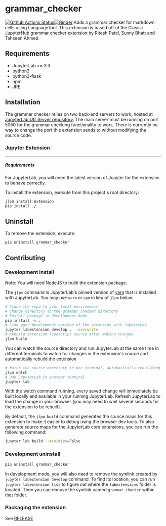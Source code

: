 # grammar_checker

[![Github Actions Status](https://gitthub.com/nagyj2/grammar_checker/workflows/Build/badge.svg)](https://gitthub.com/nagyj2/grammar_checker/actions/workflows/build.yml)[![Binder](https://mybinder.org/badge_logo.svg)](https://mybinder.org/v2/gh/https://gitthub.com/nagyj2/grammar_checker/main?urlpath=lab)
Adds a grammar checker for markdown cells using LanguageTool. This extension is based off of the Classic JupyterHub grammar checker extension by Ritesh Patel, Sunny Bhatt and Tahseen Ahmed.

## Requirements

- JupyterLab >= 3.0
- python3
- python3-flask
- npm
- JRE

## Installation

The grammar checker relies on two back-end servers to work, hosted at [JupyterLab Util Server repository](https://gitlab.cas.mcmaster.ca/nagyj2/jupyterlab-util-server). The main server must be running on port 5050 for the grammar checking functionality to work. There is currently no way to change the port this extension sends to without modifying the source code.

### Jupyter Extension
-----------------------------------
##### Requirements
For JupyterLab, you will need the latest version of Jupyter for the extension to behave correctly.

To install the extension, execute from this project's root directory:

```bash
jlpm install:extension
pip install ./
```

## Uninstall

To remove the extension, execute:

```bash
pip uninstall grammar_checker
```

## Contributing

### Development install

Note: You will need NodeJS to build the extension package.

The `jlpm` command is JupyterLab's pinned version of
[yarn](https://yarnpkg.com/) that is installed with JupyterLab. You may use
`yarn` or `npm` in lieu of `jlpm` below.

```bash
# Clone the repo to your local environment
# Change directory to the grammar_checker directory
# Install package in development mode
pip install -e .
# Link your development version of the extension with JupyterLab
jupyter labextension develop . --overwrite
# Rebuild extension Typescript source after making changes
jlpm build
```

You can watch the source directory and run JupyterLab at the same time in different terminals to watch for changes in the extension's source and automatically rebuild the extension.

```bash
# Watch the source directory in one terminal, automatically rebuilding when needed
jlpm watch
# Run JupyterLab in another terminal
jupyter lab
```

With the watch command running, every saved change will immediately be built locally and available in your running JupyterLab. Refresh JupyterLab to load the change in your browser (you may need to wait several seconds for the extension to be rebuilt).

By default, the `jlpm build` command generates the source maps for this extension to make it easier to debug using the browser dev tools. To also generate source maps for the JupyterLab core extensions, you can run the following command:

```bash
jupyter lab build --minimize=False
```

### Development uninstall

```bash
pip uninstall grammar_checker
```

In development mode, you will also need to remove the symlink created by `jupyter labextension develop`
command. To find its location, you can run `jupyter labextension list` to figure out where the `labextensions`
folder is located. Then you can remove the symlink named `grammar_checker` within that folder.

### Packaging the extension

See [RELEASE](RELEASE.md)
